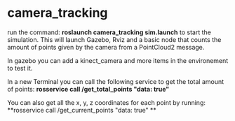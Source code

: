 # camera_tracking

run the command: **roslaunch camera_tracking sim.launch** to start the simulation. This will launch Gazebo, Rviz and a basic node that counts the amount of points given by the camera from a PointCloud2 message.

In gazebo you can add a kinect_camera and more items in the environement to test it.

In a new Terminal you can call the following service to get the total amount of points: **rosservice call /get_total_points "data: true"**

You can also get all the x, y, z coordinates for each point by running: **rosservice call /get_current_points "data: true" **
